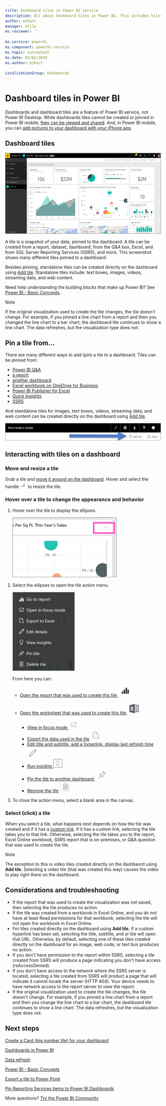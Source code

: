 ```yaml
---
title: Dashboard tiles in Power BI service
description: All about dashboard tiles in Power BI. This includes tiles that are created from SQL Server Reporting Services (SSRS).
author: mihart
manager: kfile
ms.reviewer: ''

ms.service: powerbi
ms.component: powerbi-service
ms.topic: conceptual
ms.date: 03/02/2018
ms.author: mihart

LocalizationGroup: Dashboards
---
```

# Dashboard tiles in Power BI
Dashboards and dashboard tiles are a feature of Power BI service, not Power BI Desktop. While dashboards tiles cannot be created or pinned in Power BI mobile, [they can be viewed and shared](mobile-tiles-in-the-mobile-apps.md). And, in Power BI mobile, you can [add pictures to your dashboard with your iPhone app](mobile-iphone-app-get-started.md).

## Dashboard tiles
![Power BI dashboard](media/service-dashboard-tiles/power-bi-dashboard.png)

A tile is a snapshot of your data, pinned to the dashboard. A tile can be created from a report, dataset, dashboard, from the Q&A box, Excel, and from SQL Server Reporting Services (SSRS), and more.  This screenshot shows many different tiles pinned to a dashboard.

Besides pinning, standalone tiles can be created directly on the dashboard using [Add tile](service-dashboard-add-widget.md). Standalone tiles include: text boxes, images, videos, streaming data, and web content.

Need help understanding the building blocks that make up Power BI?  See [Power BI - Basic Concepts](service-basic-concepts.md).

> [!NOTE]
> If the original visualization used to create the tile changes, the tile doesn't change.  For example, if you pinned a line chart from a report and then you changed the line chart to a bar chart, the dashboard tile continues to show a line chart. The data refreshes, but the visualization type does not.
> 
> 

## Pin a tile from...
There are many different ways to add (pin) a tile to a dashboard. Tiles can be pinned from:

* [Power BI Q&A](service-dashboard-pin-tile-from-q-and-a.md)
* [a report](service-dashboard-pin-tile-from-report.md)
* [another dashboard](service-pin-tile-to-another-dashboard.md)
* [Excel workbook on OneDrive for Business](service-dashboard-pin-tile-from-excel.md)
* [Power BI Publisher for Excel](publisher-for-excel.md)
* [Quick Insights](service-insights.md)
* [SSRS](https://msdn.microsoft.com/library/mt604784.aspx)

And standalone tiles for images, text boxes, videos, streaming data, and web content can be created directly on the dashboard using [Add tile](service-dashboard-add-widget.md).

  ![Add tile icon](media/service-dashboard-tiles/add_widgetnew.png)

## Interacting with tiles on a dashboard
### Move and resize a tile
Grab a tile and [move it around on the dashboard](service-dashboard-edit-tile.md). Hover and select the handle ![handle](media/service-dashboard-tiles/resize-handle.jpg) to resize the tile.

### Hover over a tile to change the appearance and behavior
1. Hover over the tile to display the ellipses.
   
    ![tile ellipses](media/service-dashboard-tiles/ellipses_new.png)
2. Select the ellipses to open the tile action menu.
   
    ![ellipses icon](media/service-dashboard-tiles/power-bi-tile-menu.png)
   
    From here you can:
   
   * [Open the report that was used to create this tile ](service-reports.md) ![report icon](media/service-dashboard-tiles/chart-icon.jpg)  
   
   * [Open the worksheet that was used to create this tile ](service-reports.md) ![worksheet icon](media/service-dashboard-tiles/power-bi-open-worksheet.png)  
     
     * [View in focus mode ](service-focus-mode.md) ![focus icon](media/service-dashboard-tiles/fullscreen-icon.jpg)  
     * [Export the data used in the tile](power-bi-visualization-export-data.md) ![export data icon](media/service-dashboard-tiles/export-icon.png)
     * [Edit title and subtitle, add a hyperlink, display last refresh time](service-dashboard-edit-tile.md) ![edit icon](media/service-dashboard-tiles/pencil-icon.jpg)
     * [Run insights ](service-insights.md) ![insights icon](media/service-dashboard-tiles/power-bi-insights.png)
     * [Pin the tile to another dashboard ](service-pin-tile-to-another-dashboard.md)
       ![pin icon](media/service-dashboard-tiles/pin-icon.jpg)
     * [Remove the tile](service-dashboard-edit-tile.md)
     ![delete icon](media/service-dashboard-tiles/trash-icon.png)
3. To close the action menu, select a blank area in the canvas.

### Select (click) a tile
When you select a tile, what happens next depends on how the tile was created and if it has a [custom link](service-dashboard-edit-tile.md). If it has a custom link, selecting the tile takes you to that link. Otherwise, selecting the tile takes you to the report, Excel Online workbook, SSRS report that is on-premises, or Q&A question that was used to create the tile.

> [!NOTE]
> The exception to this is video tiles created directly on the dashbaord using **Add tile**. Selecting a video tile (that was created this way) causes the video to play right there on the dashboard.   
> 
> 

## Considerations and troubleshooting
* If the report that was used to create the visualization was not saved, then selecting the tile produces no action.
* If the tile was created from a workbook in Excel Online, and you do not have at least Read permissions for that workbook, selecting the tile will not open the workbook in Excel Online.
* For tiles created directly on the dashboard using **Add tile**, if a custom hyperlink has been set, selecting the title, subtitle, and or tile will open that URL.  Otherwise, by default, selecting one of these tiles created directly on the dashboard for an image, web code, or text box produces no action.
* If you don't have permission to the report within SSRS, selecting a tile created from SSRS will produce a page indicating you don't have access (rsAccessDenied).
* If you don't have access to the network where the SSRS server is located, selecting a tile created from SSRS will product a page that will indicate it cannot locate the server (HTTP 404). Your device needs to have network access to the report server to view the report.
* If the original visualization used to create the tile changes, the tile doesn't change.  For example, if you pinned a line chart from a report and then you change the line chart to a bar chart, the dashboard tile continues to show a line chart. The data refreshes, but the visualization type does not.

## Next steps
[Create a Card (big number tile) for your dashboard](power-bi-visualization-card.md)

[Dashboards in Power BI](service-dashboards.md)  

[Data refresh](refresh-data.md)

[Power BI - Basic Concepts](service-basic-concepts.md)

[Export a tile to Power Point](http://blogs.msdn.com/b/powerbidev/archive/2015/09/28/integrating-power-bi-tiles-into-office-documents.aspx)

[Pin Reporting Services items to Power BI Dashboards](https://msdn.microsoft.com/library/mt604784.aspx)

More questions? [Try the Power BI Community](http://community.powerbi.com/)

